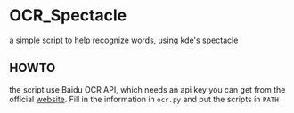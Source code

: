 # OCR_Spectacle
a simple script to help recognize words, using kde's spectacle

## HOWTO

the script use Baidu OCR API, which needs an api key you can get from the official [website](https://cloud.baidu.com/product/ocr/general). Fill in the information in `ocr.py` and put the scripts in `PATH`
